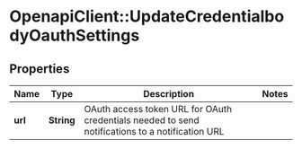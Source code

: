 # OpenapiClient::UpdateCredentialbodyOauthSettings

## Properties
Name | Type | Description | Notes
------------ | ------------- | ------------- | -------------
**url** | **String** | OAuth access token URL for OAuth credentials needed to send notifications to a notification URL | 


